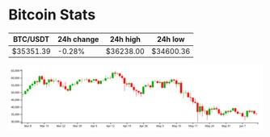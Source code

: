 # Bitcoin Stats

BTC/USDT|24h change|24h high|24h low|
|---|---|---|---|
|$35351.39|-0.28%|$36238.00|$34600.36|

<img src="./chart.svg">
